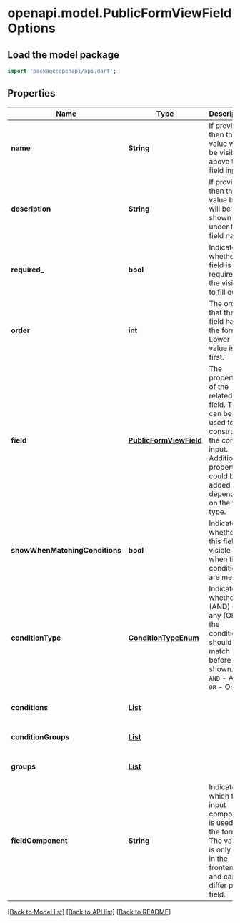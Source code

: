 # openapi.model.PublicFormViewFieldOptions

## Load the model package
```dart
import 'package:openapi/api.dart';
```

## Properties
Name | Type | Description | Notes
------------ | ------------- | ------------- | -------------
**name** | **String** | If provided, then this value will be visible above the field input. | [readonly] 
**description** | **String** | If provided, then this value be will be shown under the field name. | [optional] 
**required_** | **bool** | Indicates whether the field is required for the visitor to fill out. | [optional] 
**order** | **int** | The order that the field has in the form. Lower value is first. | [optional] 
**field** | [**PublicFormViewField**](PublicFormViewField.md) | The properties of the related field. These can be used to construct the correct input. Additional properties could be added depending on the field type. | [readonly] 
**showWhenMatchingConditions** | **bool** | Indicates whether this field is visible when the conditions are met. | [optional] 
**conditionType** | [**ConditionTypeEnum**](ConditionTypeEnum.md) | Indicates whether all (AND) or any (OR) of the conditions should match before shown.  * `AND` - And * `OR` - Or | [optional] 
**conditions** | [**List<FormViewFieldOptionsCondition>**](FormViewFieldOptionsCondition.md) |  | [optional] [default to const []]
**conditionGroups** | [**List<FormViewFieldOptionsConditionGroup>**](FormViewFieldOptionsConditionGroup.md) |  | [optional] [default to const []]
**groups** | [**List<FormViewFieldOptionsConditionGroup>**](FormViewFieldOptionsConditionGroup.md) |  | [optional] [default to const []]
**fieldComponent** | **String** | Indicates which field input component is used in the form. The value is only used in the frontend, and can differ per field. | [optional] 

[[Back to Model list]](../README.md#documentation-for-models) [[Back to API list]](../README.md#documentation-for-api-endpoints) [[Back to README]](../README.md)


